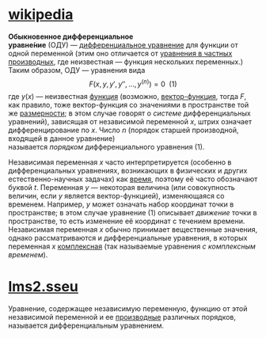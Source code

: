 # [wikipedia](https://ru.wikipedia.org/wiki/%D0%9E%D0%B1%D1%8B%D0%BA%D0%BD%D0%BE%D0%B2%D0%B5%D0%BD%D0%BD%D0%BE%D0%B5_%D0%B4%D0%B8%D1%84%D1%84%D0%B5%D1%80%D0%B5%D0%BD%D1%86%D0%B8%D0%B0%D0%BB%D1%8C%D0%BD%D0%BE%D0%B5_%D1%83%D1%80%D0%B0%D0%B2%D0%BD%D0%B5%D0%BD%D0%B8%D0%B5)
**Обыкновенное дифференциальное уравне́ние** (ОДУ) — [дифференциальное уравнение](https://ru.wikipedia.org/wiki/%D0%94%D0%B8%D1%84%D1%84%D0%B5%D1%80%D0%B5%D0%BD%D1%86%D0%B8%D0%B0%D0%BB%D1%8C%D0%BD%D0%BE%D0%B5_%D1%83%D1%80%D0%B0%D0%B2%D0%BD%D0%B5%D0%BD%D0%B8%D0%B5 "Дифференциальное уравнение") для функции от одной переменной (этим оно отличается от [уравнения в частных производных](https://ru.wikipedia.org/wiki/%D0%94%D0%B8%D1%84%D1%84%D0%B5%D1%80%D0%B5%D0%BD%D1%86%D0%B8%D0%B0%D0%BB%D1%8C%D0%BD%D0%BE%D0%B5_%D1%83%D1%80%D0%B0%D0%B2%D0%BD%D0%B5%D0%BD%D0%B8%D0%B5_%D0%B2_%D1%87%D0%B0%D1%81%D1%82%D0%BD%D1%8B%D1%85_%D0%BF%D1%80%D0%BE%D0%B8%D0%B7%D0%B2%D0%BE%D0%B4%D0%BD%D1%8B%D1%85 "Дифференциальное уравнение в частных производных"), где неизвестная — функция нескольких переменных.) Таким образом, ОДУ — уравнения вида
$$
F(x, y, y', y'', \dots, y^{(n)}) = 0\ \ \text{(1)}
$$
где $y(x)$ — неизвестная [функция](https://ru.wikipedia.org/wiki/%D0%A4%D1%83%D0%BD%D0%BA%D1%86%D0%B8%D1%8F_(%D0%BC%D0%B0%D1%82%D0%B5%D0%BC%D0%B0%D1%82%D0%B8%D0%BA%D0%B0) "Функция (математика)") (возможно, [вектор-функция](https://ru.wikipedia.org/wiki/%D0%92%D0%B5%D0%BA%D1%82%D0%BE%D1%80-%D1%84%D1%83%D0%BD%D0%BA%D1%86%D0%B8%D1%8F "Вектор-функция"), тогда $F$, как правило, тоже вектор-функция со значениями в пространстве той же [размерности](https://ru.wikipedia.org/wiki/%D0%A0%D0%B0%D0%B7%D0%BC%D0%B5%D1%80%D0%BD%D0%BE%D1%81%D1%82%D1%8C_%D0%BF%D1%80%D0%BE%D1%81%D1%82%D1%80%D0%B0%D0%BD%D1%81%D1%82%D0%B2%D0%B0 "Размерность пространства"); в этом случае говорят о _системе_ дифференциальных уравнений), зависящая от независимой переменной $x$, штрих означает дифференцирование по $x$. Число $n$ (порядок старшей производной, входящей в данное уравнение) называется _порядком_ дифференциального уравнения (1).

Независимая переменная $x$ часто интерпретируется (особенно в дифференциальных уравнениях, возникающих в физических и других естественно-научных задачах) как [время](https://ru.wikipedia.org/wiki/%D0%92%D1%80%D0%B5%D0%BC%D1%8F "Время"), поэтому её часто обозначают буквой $t$. Переменная $y$ — некоторая величина (или совокупность величин, если $y$ является вектор-функцией), изменяющаяся со временем. Например, $y$ может означать набор координат точки в пространстве; в этом случае уравнение (1) описывает _движение_ точки в пространстве, то есть изменение её координат с течением времени. Независимая переменная $x$ обычно принимает вещественные значения, однако рассматриваются и дифференциальные уравнения, в которых переменная $x$ [комплексная](https://ru.wikipedia.org/wiki/%D0%9A%D0%BE%D0%BC%D0%BF%D0%BB%D0%B5%D0%BA%D1%81%D0%BD%D0%BE%D0%B5_%D1%87%D0%B8%D1%81%D0%BB%D0%BE "Комплексное число") (так называемые уравнения _с комплексным временем_).
# [lms2.sseu](https://lms2.sseu.ru/courses/eresmat/course1/razd6z1/par6_1z1.htm)
Уравнение, содержащее независимую переменную, функцию от этой независимой переменной и ее [производные](https://lms2.sseu.ru/courses/eresmat/gloss/g30.htm) различных порядков, называется дифференциальным уравнением.